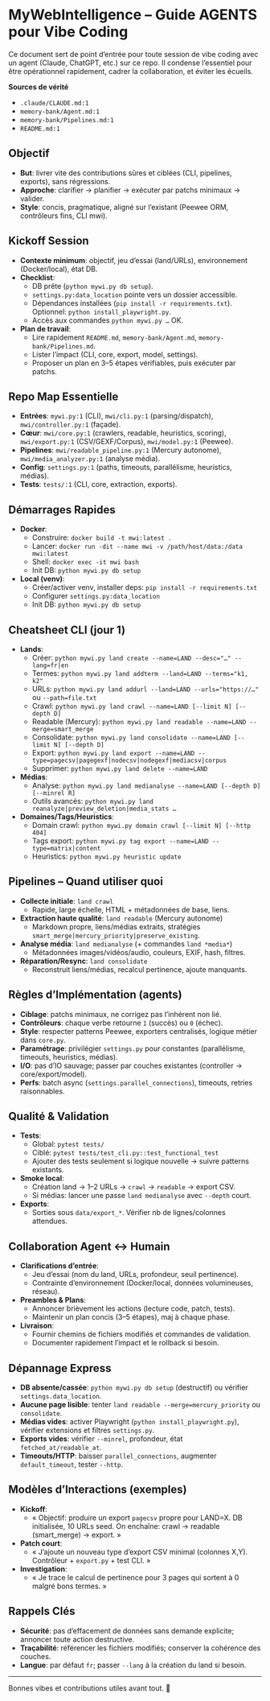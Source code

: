 # MyWebIntelligence – Guide AGENTS pour Vibe Coding

Ce document sert de point d’entrée pour toute session de vibe coding avec un agent (Claude, ChatGPT, etc.) sur ce repo. Il condense l’essentiel pour être opérationnel rapidement, cadrer la collaboration, et éviter les écueils.

**Sources de vérité**
- `.claude/CLAUDE.md:1`
- `memory-bank/Agent.md:1`
- `memory-bank/Pipelines.md:1`
- `README.md:1`

## Objectif

- **But**: livrer vite des contributions sûres et ciblées (CLI, pipelines, exports), sans régressions.
- **Approche**: clarifier → planifier → exécuter par patchs minimaux → valider.
- **Style**: concis, pragmatique, aligné sur l’existant (Peewee ORM, contrôleurs fins, CLI mwi).

## Kickoff Session

- **Contexte minimum**: objectif, jeu d’essai (land/URLs), environnement (Docker/local), état DB.
- **Checklist**:
  - DB prête (`python mywi.py db setup`).
  - `settings.py:data_location` pointe vers un dossier accessible.
  - Dépendances installées (`pip install -r requirements.txt`). Optionnel: `python install_playwright.py`.
  - Accès aux commandes `python mywi.py …` OK.
- **Plan de travail**:
  - Lire rapidement `README.md`, `memory-bank/Agent.md`, `memory-bank/Pipelines.md`.
  - Lister l’impact (CLI, core, export, model, settings).
  - Proposer un plan en 3–5 étapes vérifiables, puis exécuter par patchs.

## Repo Map Essentielle

- **Entrées**: `mywi.py:1` (CLI), `mwi/cli.py:1` (parsing/dispatch), `mwi/controller.py:1` (façade).
- **Cœur**: `mwi/core.py:1` (crawlers, readable, heuristics, scoring), `mwi/export.py:1` (CSV/GEXF/Corpus), `mwi/model.py:1` (Peewee).
- **Pipelines**: `mwi/readable_pipeline.py:1` (Mercury autonome), `mwi/media_analyzer.py:1` (analyse média).
- **Config**: `settings.py:1` (paths, timeouts, parallélisme, heuristics, médias).
- **Tests**: `tests/:1` (CLI, core, extraction, exports).

## Démarrages Rapides

- **Docker**:
  - Construire: `docker build -t mwi:latest .`
  - Lancer: `docker run -dit --name mwi -v /path/host/data:/data mwi:latest`
  - Shell: `docker exec -it mwi bash`
  - Init DB: `python mywi.py db setup`
- **Local (venv)**:
  - Créer/activer venv, installer deps: `pip install -r requirements.txt`
  - Configurer `settings.py:data_location`
  - Init DB: `python mywi.py db setup`

## Cheatsheet CLI (jour 1)

- **Lands**:
  - Créer: `python mywi.py land create --name=LAND --desc="…" --lang=fr|en`
  - Termes: `python mywi.py land addterm --land=LAND --terms="k1, k2"`
  - URLs: `python mywi.py land addurl --land=LAND --urls="https://…"` ou `--path=file.txt`
  - Crawl: `python mywi.py land crawl --name=LAND [--limit N] [--depth D]`
  - Readable (Mercury): `python mywi.py land readable --name=LAND --merge=smart_merge`
  - Consolidate: `python mywi.py land consolidate --name=LAND [--limit N] [--depth D]`
  - Export: `python mywi.py land export --name=LAND --type=pagecsv|pagegexf|nodecsv|nodegexf|mediacsv|corpus`
  - Supprimer: `python mywi.py land delete --name=LAND`
- **Médias**:
  - Analyse: `python mywi.py land medianalyse --name=LAND [--depth D] [--minrel R]`
  - Outils avancés: `python mywi.py land reanalyze|preview_deletion|media_stats …`
- **Domaines/Tags/Heuristics**:
  - Domain crawl: `python mywi.py domain crawl [--limit N] [--http 404]`
  - Tags export: `python mywi.py tag export --name=LAND --type=matrix|content`
  - Heuristics: `python mywi.py heuristic update`

## Pipelines – Quand utiliser quoi

- **Collecte initiale**: `land crawl`
  - Rapide, large échelle, HTML + métadonnées de base, liens.
- **Extraction haute qualité**: `land readable` (Mercury autonome)
  - Markdown propre, liens/médias extraits, stratégies `smart_merge|mercury_priority|preserve_existing`.
- **Analyse média**: `land medianalyse` (+ commandes `land *media*`)
  - Métadonnées images/vidéos/audio, couleurs, EXIF, hash, filtres.
- **Réparation/Resync**: `land consolidate`
  - Reconstruit liens/médias, recalcul pertinence, ajoute manquants.

## Règles d’Implémentation (agents)

- **Ciblage**: patchs minimaux, ne corrigez pas l’inhérent non lié.
- **Contrôleurs**: chaque verbe retourne `1` (succès) ou `0` (échec).
- **Style**: respecter patterns Peewee, exporters centralisés, logique métier dans `core.py`.
- **Paramétrage**: privilégier `settings.py` pour constantes (parallélisme, timeouts, heuristics, médias).
- **I/O**: pas d’IO sauvage; passer par couches existantes (controller → core/export/model).
- **Perfs**: batch async (`settings.parallel_connections`), timeouts, retries raisonnables.

## Qualité & Validation

- **Tests**:
  - Global: `pytest tests/`
  - Ciblé: `pytest tests/test_cli.py::test_functional_test`
  - Ajouter des tests seulement si logique nouvelle → suivre patterns existants.
- **Smoke local**:
  - Création land → 1–2 URLs → `crawl` → `readable` → export CSV.
  - Si médias: lancer une passe `land medianalyse` avec `--depth` court.
- **Exports**:
  - Sorties sous `data/export_*`. Vérifier nb de lignes/colonnes attendues.

## Collaboration Agent ↔ Humain

- **Clarifications d’entrée**:
  - Jeu d’essai (nom du land, URLs, profondeur, seuil pertinence).
  - Contrainte d’environnement (Docker/local, données volumineuses, réseau).
- **Preambles & Plans**:
  - Annoncer brièvement les actions (lecture code, patch, tests).
  - Maintenir un plan concis (3–5 étapes), maj à chaque phase.
- **Livraison**:
  - Fournir chemins de fichiers modifiés et commandes de validation.
  - Documenter rapidement l’impact et le rollback si besoin.

## Dépannage Express

- **DB absente/cassée**: `python mywi.py db setup` (destructif) ou vérifier `settings.data_location`.
- **Aucune page lisible**: tenter `land readable --merge=mercury_priority` ou `consolidate`.
- **Médias vides**: activer Playwright (`python install_playwright.py`), vérifier extensions et filtres `settings.py`.
- **Exports vides**: vérifier `--minrel`, profondeur, état `fetched_at/readable_at`.
- **Timeouts/HTTP**: baisser `parallel_connections`, augmenter `default_timeout`, tester `--http`.

## Modèles d’Interactions (exemples)

- **Kickoff**:
  - « Objectif: produire un export `pagecsv` propre pour LAND=X. DB initialisée, 10 URLs seed. On enchaîne: crawl → readable (smart_merge) → export. »
- **Patch court**:
  - « J’ajoute un nouveau type d’export CSV minimal (colonnes X,Y). Contrôleur + `export.py` + test CLI. »
- **Investigation**:
  - « Je trace le calcul de pertinence pour 3 pages qui sortent à 0 malgré bons termes. »

## Rappels Clés

- **Sécurité**: pas d’effacement de données sans demande explicite; annoncer toute action destructive.
- **Traçabilité**: référencer les fichiers modifiés; conserver la cohérence des couches.
- **Langue**: par défaut `fr`; passer `--lang` à la création du land si besoin.

---

Bonnes vibes et contributions utiles avant tout. 🚀
